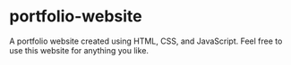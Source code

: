 # portfolio-website
A portfolio website created using HTML, CSS, and JavaScript. Feel free to use this website for anything you like.

